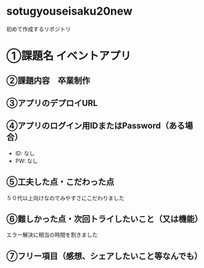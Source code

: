 # sotugyouseisaku20new
初めて作成するリポジトリ
# ①課題名 イベントアプリ
## ②課題内容　卒業制作
## ③アプリのデプロイURL
## ④アプリのログイン用IDまたはPassword（ある場合）
- ID: なし
- PW: なし
## ⑤工夫した点・こだわった点
５０代以上向けなのでみやすさにこだわりました
## ⑥難しかった点・次回トライしたいこと（又は機能）
エラー解決に相当の時間を割きました
## ⑦フリー項目（感想、シェアしたいこと等なんでも）

